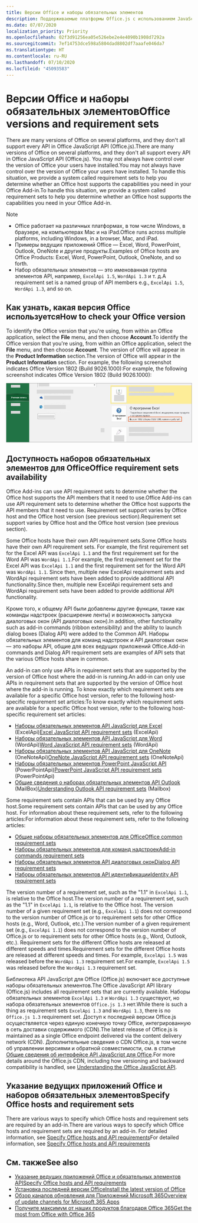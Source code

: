 ```yaml
---
title: Версии Office и наборы обязательных элементов
description: Поддерживаемые платформы Office.js с использованием JavaScript API
ms.date: 07/07/2020
localization_priority: Priority
ms.openlocfilehash: 02f3d91256ea05e526ebe2e4e4090b1908d7292a
ms.sourcegitcommit: 7ef14753dce598a5804dad8802df7aaafe046da7
ms.translationtype: HT
ms.contentlocale: ru-RU
ms.lasthandoff: 07/10/2020
ms.locfileid: "45093583"
---
```

# <a name="office-versions-and-requirement-sets"></a><span data-ttu-id="346ab-103">Версии Office и наборы обязательных элементов</span><span class="sxs-lookup"><span data-stu-id="346ab-103">Office versions and requirement sets</span></span>

<span data-ttu-id="346ab-104">There are many versions of Office on several platforms, and they don't all support every API in Office JavaScript API (Office.js).</span><span class="sxs-lookup"><span data-stu-id="346ab-104">There are many versions of Office on several platforms, and they don't all support every API in Office JavaScript API (Office.js).</span></span> <span data-ttu-id="346ab-105">You may not always have control over the version of Office your users have installed.</span><span class="sxs-lookup"><span data-stu-id="346ab-105">You may not always have control over the version of Office your users have installed.</span></span>  <span data-ttu-id="346ab-106">To handle this situation, we provide a system called requirement sets to help you determine whether an Office host supports the capabilities you need in your Office Add-in.</span><span class="sxs-lookup"><span data-stu-id="346ab-106">To handle this situation, we provide a system called requirement sets to help you determine whether an Office host supports the capabilities you need in your Office Add-in.</span></span> 

> [!NOTE]
> - <span data-ttu-id="346ab-107">Office работает на различных платформах, в том числе Windows, в браузере, на компьютерах Mac и на iPad.</span><span class="sxs-lookup"><span data-stu-id="346ab-107">Office runs across multiple platforms, including Windows, in a browser, Mac, and iPad.</span></span>
> - <span data-ttu-id="346ab-108">Примеры ведущих приложений Office — Excel, Word, PowerPoint, Outlook, OneNote и другие продукты.</span><span class="sxs-lookup"><span data-stu-id="346ab-108">Examples of Office hosts are Office Products: Excel, Word, PowerPoint, Outlook, OneNote, and so forth.</span></span>  
> - <span data-ttu-id="346ab-109">Набор обязательных элементов — это именованная группа элементов API, например, `ExcelApi 1.5`, `WordApi 1.3` и т. д.</span><span class="sxs-lookup"><span data-stu-id="346ab-109">A requirement set is a named group of API members e.g., `ExcelApi 1.5`, `WordApi 1.3`, and so on.</span></span>  

## <a name="how-to-check-your-office-version"></a><span data-ttu-id="346ab-110">Как узнать, какая версия Office используется</span><span class="sxs-lookup"><span data-stu-id="346ab-110">How to check your Office version</span></span>

<span data-ttu-id="346ab-111">To identify the Office version that you're using, from within an Office application, select the **File** menu, and then choose **Account**.</span><span class="sxs-lookup"><span data-stu-id="346ab-111">To identify the Office version that you're using, from within an Office application, select the **File** menu, and then choose **Account**.</span></span> <span data-ttu-id="346ab-112">The version of Office will appear in the **Product Information** section.</span><span class="sxs-lookup"><span data-stu-id="346ab-112">The version of Office will appear in the **Product Information** section.</span></span> <span data-ttu-id="346ab-113">For example, the following screenshot indicates Office Version 1802 (Build 9026.1000):</span><span class="sxs-lookup"><span data-stu-id="346ab-113">For example, the following screenshot indicates Office Version 1802 (Build 9026.1000):</span></span>

![Проверка версии Office](../images/office-version.png)

## <a name="office-requirement-sets-availability"></a><span data-ttu-id="346ab-115">Доступность наборов обязательных элементов для Office</span><span class="sxs-lookup"><span data-stu-id="346ab-115">Office requirement sets availability</span></span>

<span data-ttu-id="346ab-116">Office Add-ins can use API requirement sets to determine whether the Office host supports the API members that it need to use.</span><span class="sxs-lookup"><span data-stu-id="346ab-116">Office Add-ins can use API requirement sets to determine whether the Office host supports the API members that it need to use.</span></span> <span data-ttu-id="346ab-117">Requirement set support varies by Office host and the Office host version (see previous section).</span><span class="sxs-lookup"><span data-stu-id="346ab-117">Requirement set support varies by Office host and the Office host version (see previous section).</span></span>

<span data-ttu-id="346ab-118">Some Office hosts have their own API requirement sets.</span><span class="sxs-lookup"><span data-stu-id="346ab-118">Some Office hosts have their own API requirement sets.</span></span> <span data-ttu-id="346ab-119">For example, the first requirement set for the Excel API was `ExcelApi 1.1` and the first requirement set for the Word API was `WordApi 1.1`.</span><span class="sxs-lookup"><span data-stu-id="346ab-119">For example, the first requirement set for the Excel API was `ExcelApi 1.1` and the first requirement set for the Word API was `WordApi 1.1`.</span></span> <span data-ttu-id="346ab-120">Since then, multiple new ExcelApi requirement sets and WordApi requirement sets have been added to provide additional API functionality.</span><span class="sxs-lookup"><span data-stu-id="346ab-120">Since then, multiple new ExcelApi requirement sets and WordApi requirement sets have been added to provide additional API functionality.</span></span>

<span data-ttu-id="346ab-121">Кроме того, к общему API были добавлены другие функции, такие как команды надстроек (расширение ленты) и возможность запуска диалоговых окон (API диалоговых окон).</span><span class="sxs-lookup"><span data-stu-id="346ab-121">In addition, other functionality such as add-in commands (ribbon extensibility) and the ability to launch dialog boxes (Dialog API) were added to the Common API.</span></span> <span data-ttu-id="346ab-122">Наборы обязательных элементов для команд надстроек и API диалоговых окон — это наборы API, общие для всех ведущих приложений Office.</span><span class="sxs-lookup"><span data-stu-id="346ab-122">Add-in commands and Dialog API requirement sets are examples of API sets that the various Office hosts share in common.</span></span>

<span data-ttu-id="346ab-123">An add-in can only use APIs in requirement sets that are supported by the version of Office host where the add-in is running.</span><span class="sxs-lookup"><span data-stu-id="346ab-123">An add-in can only use APIs in requirement sets that are supported by the version of Office host where the add-in is running.</span></span> <span data-ttu-id="346ab-124">To know exactly which requirement sets are available for a specific Office host version, refer to the following host-specific requirement set articles:</span><span class="sxs-lookup"><span data-stu-id="346ab-124">To know exactly which requirement sets are available for a specific Office host version, refer to the following host-specific requirement set articles:</span></span>

- <span data-ttu-id="346ab-125">[Наборы обязательных элементов API JavaScript для Excel](../reference/requirement-sets/excel-api-requirement-sets.md) (ExcelApi)</span><span class="sxs-lookup"><span data-stu-id="346ab-125">[Excel JavaScript API requirement sets](../reference/requirement-sets/excel-api-requirement-sets.md) (ExcelApi)</span></span>
- <span data-ttu-id="346ab-126">[Наборы обязательных элементов API JavaScript для Word](../reference/requirement-sets/word-api-requirement-sets.md) (WordApi)</span><span class="sxs-lookup"><span data-stu-id="346ab-126">[Word JavaScript API requirement sets](../reference/requirement-sets/word-api-requirement-sets.md) (WordApi)</span></span>
- <span data-ttu-id="346ab-127">[Наборы обязательных элементов API JavaScript для OneNote](../reference/requirement-sets/onenote-api-requirement-sets.md) (OneNoteApi)</span><span class="sxs-lookup"><span data-stu-id="346ab-127">[OneNote JavaScript API requirement sets](../reference/requirement-sets/onenote-api-requirement-sets.md) (OneNoteApi)</span></span>
- <span data-ttu-id="346ab-128">[Наборы обязательных элементов PowerPoint JavaScript API](../reference/requirement-sets/powerpoint-api-requirement-sets.md) (PowerPointApi)</span><span class="sxs-lookup"><span data-stu-id="346ab-128">[PowerPoint JavaScript API requirement sets](../reference/requirement-sets/powerpoint-api-requirement-sets.md) (PowerPointApi)</span></span>
- <span data-ttu-id="346ab-129">[Общие сведения о наборах обязательных элементов API Outlook](../reference/requirement-sets/outlook-api-requirement-sets.md) (MailBox)</span><span class="sxs-lookup"><span data-stu-id="346ab-129">[Understanding Outlook API requirement sets](../reference/requirement-sets/outlook-api-requirement-sets.md) (Mailbox)</span></span>

<span data-ttu-id="346ab-130">Some requirement sets contain APIs that can be used by any Office host.</span><span class="sxs-lookup"><span data-stu-id="346ab-130">Some requirement sets contain APIs that can be used by any Office host.</span></span> <span data-ttu-id="346ab-131">For information about these requirement sets, refer to the following articles:</span><span class="sxs-lookup"><span data-stu-id="346ab-131">For information about these requirement sets, refer to the following articles:</span></span>

- [<span data-ttu-id="346ab-132">Общие наборы обязательных элементов для Office</span><span class="sxs-lookup"><span data-stu-id="346ab-132">Office common requirement sets</span></span>](../reference/requirement-sets/office-add-in-requirement-sets.md)
- [<span data-ttu-id="346ab-133">Наборы обязательных элементов для команд надстроек</span><span class="sxs-lookup"><span data-stu-id="346ab-133">Add-in commands requirement sets</span></span>](../reference/requirement-sets/add-in-commands-requirement-sets.md)
- [<span data-ttu-id="346ab-134">Наборы обязательных элементов API диалоговых окон</span><span class="sxs-lookup"><span data-stu-id="346ab-134">Dialog API requirement sets</span></span>](../reference/requirement-sets/dialog-api-requirement-sets.md)
- [<span data-ttu-id="346ab-135">Наборы обязательных элементов API идентификации</span><span class="sxs-lookup"><span data-stu-id="346ab-135">Identity API requirement sets</span></span>](../reference/requirement-sets/identity-api-requirement-sets.md)

<span data-ttu-id="346ab-136">The version number of a requirement set, such as the "1.1" in `ExcelApi 1.1`, is relative to the Office host.</span><span class="sxs-lookup"><span data-stu-id="346ab-136">The version number of a requirement set, such as the "1.1" in `ExcelApi 1.1`, is relative to the Office host.</span></span> <span data-ttu-id="346ab-137">The version number of a given requirement set (e.g., `ExcelApi 1.1`) does not correspond to the version number of Office.js or to requirement sets for other Office hosts (e.g., Word, Outlook, etc.).</span><span class="sxs-lookup"><span data-stu-id="346ab-137">The version number of a given requirement set (e.g., `ExcelApi 1.1`) does not correspond to the version number of Office.js or to requirement sets for other Office hosts (e.g., Word, Outlook, etc.).</span></span>  <span data-ttu-id="346ab-138">Requirement sets for the different Office hosts are released at different speeds and times.</span><span class="sxs-lookup"><span data-stu-id="346ab-138">Requirement sets for the different Office hosts are released at different speeds and times.</span></span> <span data-ttu-id="346ab-139">For example, `ExcelApi 1.5` was released before the `WordApi 1.3` requirement set.</span><span class="sxs-lookup"><span data-stu-id="346ab-139">For example, `ExcelApi 1.5` was released before the `WordApi 1.3` requirement set.</span></span>

<span data-ttu-id="346ab-140">Библиотека API JavaScript для Office (Office.js) включает все доступные наборы обязательных элементов.</span><span class="sxs-lookup"><span data-stu-id="346ab-140">The Office JavaScript API library (Office.js) includes all requirement sets that are currently available.</span></span> <span data-ttu-id="346ab-141">Наборы обязательных элементов `ExcelApi 1.3` и `WordApi 1.3` существуют, но набора обязательных элементов `Office.js 1.3` нет.</span><span class="sxs-lookup"><span data-stu-id="346ab-141">While there is such a thing as requirement sets `ExcelApi 1.3` and `WordApi 1.3`, there is no `Office.js 1.3` requirement set.</span></span> <span data-ttu-id="346ab-142">Доступ к последней версии Office.js осуществляется через единую конечную точку Office, интегрированную в сеть доставки содержимого (CDN).</span><span class="sxs-lookup"><span data-stu-id="346ab-142">The latest release of Office.js is maintained as a single Office endpoint delivered via the content delivery network (CDN).</span></span> <span data-ttu-id="346ab-143">Дополнительные сведения о CDN Office.js, в том числе об управлении версиями и обратной совместимости, см. в статье [Общие сведения об интерфейсе API JavaScript для Office](../develop/understanding-the-javascript-api-for-office.md).</span><span class="sxs-lookup"><span data-stu-id="346ab-143">For more details around the Office.js CDN, including how versioning and backward compatibility is handled, see [Understanding the Office JavaScript API](../develop/understanding-the-javascript-api-for-office.md).</span></span>

## <a name="specify-office-hosts-and-requirement-sets"></a><span data-ttu-id="346ab-144">Указание ведущих приложений Office и наборов обязательных элементов</span><span class="sxs-lookup"><span data-stu-id="346ab-144">Specify Office hosts and requirement sets</span></span>

<span data-ttu-id="346ab-145">There are various ways to specify which Office hosts and requirement sets are required by an add-in.</span><span class="sxs-lookup"><span data-stu-id="346ab-145">There are various ways to specify which Office hosts and requirement sets are required by an add-in.</span></span>  <span data-ttu-id="346ab-146">For detailed information, see [Specify Office hosts and API requirements](../develop/specify-office-hosts-and-api-requirements.md)</span><span class="sxs-lookup"><span data-stu-id="346ab-146">For detailed information, see [Specify Office hosts and API requirements](../develop/specify-office-hosts-and-api-requirements.md)</span></span>

## <a name="see-also"></a><span data-ttu-id="346ab-147">См. также</span><span class="sxs-lookup"><span data-stu-id="346ab-147">See also</span></span>

- [<span data-ttu-id="346ab-148">Указание ведущих приложений Office и обязательных элементов API</span><span class="sxs-lookup"><span data-stu-id="346ab-148">Specify Office hosts and API requirements</span></span>](../develop/specify-office-hosts-and-api-requirements.md)
- [<span data-ttu-id="346ab-149">Установка последней версии Office</span><span class="sxs-lookup"><span data-stu-id="346ab-149">Install the latest version of Office</span></span>](../develop/install-latest-office-version.md)
- [<span data-ttu-id="346ab-150">Обзор каналов обновления для Приложений Microsoft 365</span><span class="sxs-lookup"><span data-stu-id="346ab-150">Overview of update channels for Microsoft 365 Apps</span></span>](/deployoffice/overview-of-update-channels-for-office-365-proplus)
- [<span data-ttu-id="346ab-151">Получите максимум от наших продуктов благодаря Office 365</span><span class="sxs-lookup"><span data-stu-id="346ab-151">Get the most from Office with Office 365</span></span>](https://products.office.com/compare-all-microsoft-office-products?tab=2)
